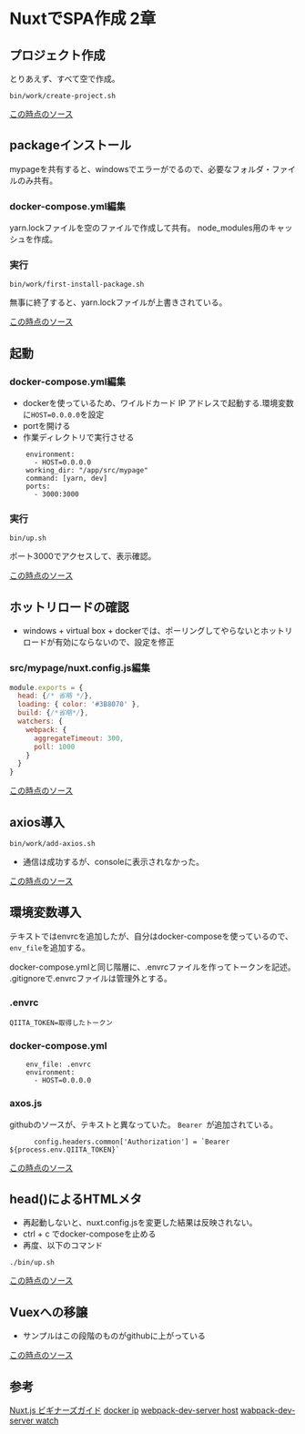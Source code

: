 # NuxtでSPA作成 2章

## プロジェクト作成

とりあえず、すべて空で作成。

```
bin/work/create-project.sh
```

[この時点のソース](https://github.com/hibohiboo/wasureta/tree/f002b395f9ee592fd8298afe0b0859592b3f5418/spa)

## packageインストール

mypageを共有すると、windowsでエラーがでるので、必要なフォルダ・ファイルのみ共有。

### docker-compose.yml編集
yarn.lockファイルを空のファイルで作成して共有。
node_modules用のキャッシュを作成。

### 実行

```
bin/work/first-install-package.sh
```

無事に終了すると、yarn.lockファイルが上書きされている。

[この時点のソース](https://github.com/hibohiboo/wasureta/tree/fd5f815a48e4415a6d5a508a7af26867b4b09eaa/spa)

## 起動

### docker-compose.yml編集

* dockerを使っているため、ワイルドカード IP アドレスで起動する.環境変数に`HOST=0.0.0.0`を設定
* portを開ける
* 作業ディレクトリで実行させる

```
    environment:
      - HOST=0.0.0.0
    working_dir: "/app/src/mypage"
    command: [yarn, dev]
    ports:
      - 3000:3000
```

### 実行

```
bin/up.sh
```

ポート3000でアクセスして、表示確認。

[この時点のソース](https://github.com/hibohiboo/wasureta/tree/414e354f1c23489dc66b5a81f4524cc2d89ef713/spa)

## ホットリロードの確認

* windows + virtual box + dockerでは、ポーリングしてやらないとホットリロードが有効にならないので、設定を修正

### src/mypage/nuxt.config.js編集

```js
module.exports = {
  head: {/* 省略 */},
  loading: { color: '#3B8070' },
  build: {/*省略*/},
  watchers: {
    webpack: {
      aggregateTimeout: 300,
      poll: 1000
    }
  }
}
```

[この時点のソース](https://github.com/hibohiboo/wasureta/tree/bca6c48747ced157e61e0d5e90a6421a7e2a6365/spa)

## axios導入

```
bin/work/add-axios.sh
```

* 通信は成功するが、consoleに表示されなかった。

[この時点のソース](https://github.com/hibohiboo/wasureta/tree/ff1182404565a8ec83bf61e2760e26b3e034c086/spa)

## 環境変数導入

テキストではenvrcを追加したが、自分はdocker-composeを使っているので、`env_file`を追加する。

docker-compose.ymlと同じ階層に、.envrcファイルを作ってトークンを記述。
.gitignoreで.envrcファイルは管理外とする。

### .envrc

```
QIITA_TOKEN=取得したトークン
```

### docker-compose.yml
```
    env_file: .envrc
    environment:
      - HOST=0.0.0.0
```

### axos.js

githubのソースが、テキストと異なっていた。 `Bearer `が追加されている。

```
      config.headers.common['Authorization'] = `Bearer ${process.env.QIITA_TOKEN}`
```

[この時点のソース](https://github.com/hibohiboo/wasureta/tree/7412652e9d83a012187430517dee52e59fc9b368/spa)

## head()によるHTMLメタ

* 再起動しないと、nuxt.config.jsを変更した結果は反映されない。
* ctrl + c でdocker-composeを止める
* 再度、以下のコマンド

```
./bin/up.sh
```

[この時点のソース](https://github.com/hibohiboo/wasureta/tree/2fe3036a8ffc04d5b5a17ae8872a7ca43787be5f/spa)


## Vuexへの移譲

* サンプルはこの段階のものがgithubに上がっている

[この時点のソース](https://github.com/hibohiboo/wasureta/tree/2764ab309b031bf1778b2d8cf76aa796413b0305/spa)

## 参考

[Nuxt.js ビギナーズガイド][*0]
[docker ip][*1]
[webpack-dev-server host][*2]
[wabpack-dev-server watch][*3]

[*0]:https://nuxt-beginners-guide.elevenback.jp/examples/
[*1]:http://docs.docker.jp/v1.11/engine/userguide/networking/default_network/binding.html
[*2]:https://github.com/vuejs/vue-cli/issues/144
[*3]:https://ja.nuxtjs.org/api/configuration-watchers/


